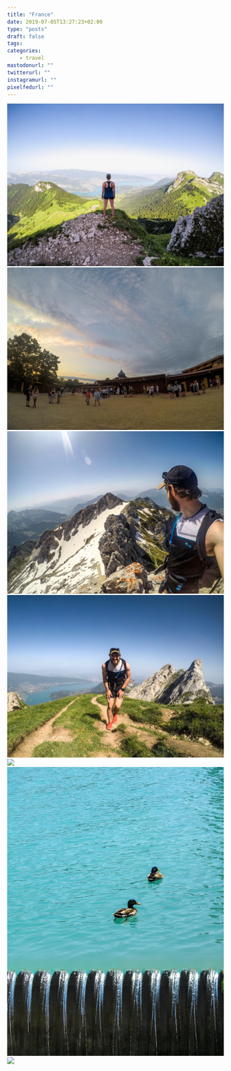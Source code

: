 ```yaml
---
title: "France"
date: 2019-07-05T13:27:23+02:00
type: "posts"
draft: false
tags:
categories:
    - travel
mastodonurl: ""
twitterurl: ""
instagramurl: ""
pixelfedurl: ""
---
```


![](posts/20190705-france/france01.jpg)
![](posts/20190705-france/france02.jpg)
![](posts/20190705-france/france03.jpg)
![](posts/20190705-france/france04.jpg)
![](posts/20190705-france/france05.jpg)
![](posts/20190705-france/france06.jpg)
![](posts/20190705-france/france07.jpg)
